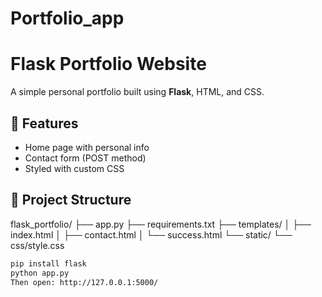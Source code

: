# Portfolio_app
# Flask Portfolio Website

A simple personal portfolio built using **Flask**, HTML, and CSS.

## 🚀 Features
- Home page with personal info
- Contact form (POST method)
- Styled with custom CSS

## 📂 Project Structure
flask_portfolio/
├── app.py
├── requirements.txt
├── templates/
│ ├── index.html
│ ├── contact.html
│ └── success.html
└── static/
└── css/style.css



```bash
pip install flask
python app.py
Then open: http://127.0.0.1:5000/
